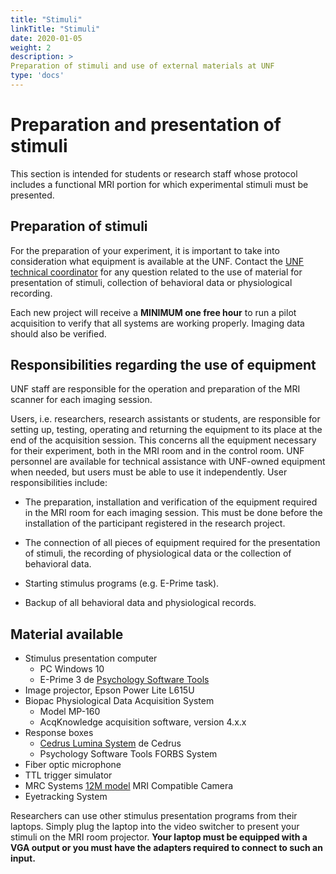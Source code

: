 ```yaml
---
title: "Stimuli"
linkTitle: "Stimuli"
date: 2020-01-05
weight: 2
description: >
Preparation of stimuli and use of external materials at UNF
type: 'docs'
---
```



# Preparation and presentation of stimuli

This section is intended for students or research staff whose protocol includes a functional MRI portion for which experimental stimuli must be presented.


## Preparation of stimuli

For the preparation of your experiment, it is important to take into consideration what equipment is available at the UNF. Contact the [UNF technical coordinator](mailto:support.unf@criugm.qc.ca) for any question related to the use of material for presentation of stimuli, collection of behavioral data or physiological recording.

Each new project will receive a **MINIMUM one free hour** to run a pilot acquisition to verify that all systems are working properly. Imaging data should also be verified.

## Responsibilities regarding the use of equipment

UNF staff are responsible for the operation and preparation of the MRI scanner for each imaging session.

Users, i.e. researchers, research assistants or students, are responsible for setting up, testing, operating and returning the equipment to its place at the end of the acquisition session. This concerns all the equipment necessary for their experiment, both in the MRI room and in the control room. UNF personnel are available for technical assistance with UNF-owned equipment when needed, but users must be able to use it independently. User responsibilities include:

- The preparation, installation and verification of the equipment required in the MRI room for each imaging session. This must be done before the installation of the participant registered in the research project.

- The connection of all pieces of equipment required for the presentation of stimuli, the recording of physiological data or the collection of behavioral data.

- Starting stimulus programs (e.g. E-Prime task).

- Backup of all behavioral data and physiological records.


## Material available

* Stimulus presentation computer
     * PC Windows 10
     * E-Prime 3 de <a href="http://www.pstnet.com/" target="blank">Psychology Software Tools</a>
* Image projector, Epson Power Lite L615U
* Biopac Physiological Data Acquisition System
     * Model MP-160
     * AcqKnowledge acquisition software, version 4.x.x
* Response boxes
     * <a href="https://cedrus.com/lumina/controller.htm" target="blank">Cedrus Lumina System</a> de Cedrus
     * Psychology Software Tools FORBS System
* Fiber optic microphone
* TTL trigger simulator
* MRC Systems <a href="http://www.mrc-systems.de/en/products/mr-compatible-cameras#12m-camera" target="blank">12M model</a> MRI Compatible Camera
* Eyetracking System

Researchers can use other stimulus presentation programs from their laptops. Simply plug the laptop into the video switcher to present your stimuli on the MRI room projector. **Your laptop must be equipped with a VGA output or you must have the adapters required to connect to such an input.**
